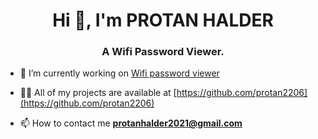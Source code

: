 <h1 align="center">Hi 👋, I'm PROTAN HALDER</h1>
<h3 align="center">A Wifi Password Viewer.</h3>

- 🔭 I’m currently working on [Wifi password viewer](https://github.com/protan2206/WiFucker)


- 👨‍💻 All of my projects are available at [https://github.com/protan2206](https://github.com/protan2206)


- 📫 How to contact me **protanhalder2021@gmail.com**
